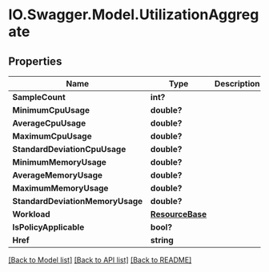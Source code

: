 # IO.Swagger.Model.UtilizationAggregate
## Properties

Name | Type | Description | Notes
------------ | ------------- | ------------- | -------------
**SampleCount** | **int?** |  | [optional] 
**MinimumCpuUsage** | **double?** |  | [optional] 
**AverageCpuUsage** | **double?** |  | [optional] 
**MaximumCpuUsage** | **double?** |  | [optional] 
**StandardDeviationCpuUsage** | **double?** |  | [optional] 
**MinimumMemoryUsage** | **double?** |  | [optional] 
**AverageMemoryUsage** | **double?** |  | [optional] 
**MaximumMemoryUsage** | **double?** |  | [optional] 
**StandardDeviationMemoryUsage** | **double?** |  | [optional] 
**Workload** | [**ResourceBase**](ResourceBase.md) |  | [optional] 
**IsPolicyApplicable** | **bool?** |  | [optional] 
**Href** | **string** |  | [optional] 

[[Back to Model list]](../README.md#documentation-for-models) [[Back to API list]](../README.md#documentation-for-api-endpoints) [[Back to README]](../README.md)

